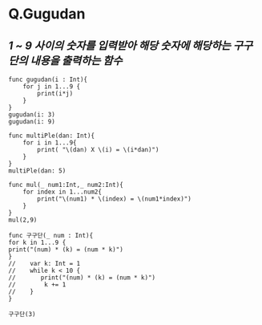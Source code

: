 # Q.Gugudan


## *1 ~ 9 사이의 숫자를 입력받아 해당 숫자에 해당하는 구구단의 내용을 출력하는 함수*

````
func gugudan(i : Int){
    for j in 1...9 {
        print(i*j)
    }
}
gugudan(i: 3)
gugudan(i: 9)
````

````
func multiPle(dan: Int){
    for i in 1...9{
        print( "\(dan) X \(i) = \(i*dan)")
    }
}
multiPle(dan: 5)
````

````
func mul(_ num1:Int,_ num2:Int){
    for index in 1...num2{
        print("\(num1) * \(index) = \(num1*index)")
    }
}
mul(2,9)
````

````
func 구구단(_ num : Int){
for k in 1...9 {
print("(num) * (k) = (num * k)")
}
//    var k: Int = 1
//    while k < 10 {
//       print("(num) * (k) = (num * k)")
//        k += 1
//    }
}

구구단(3)
````
